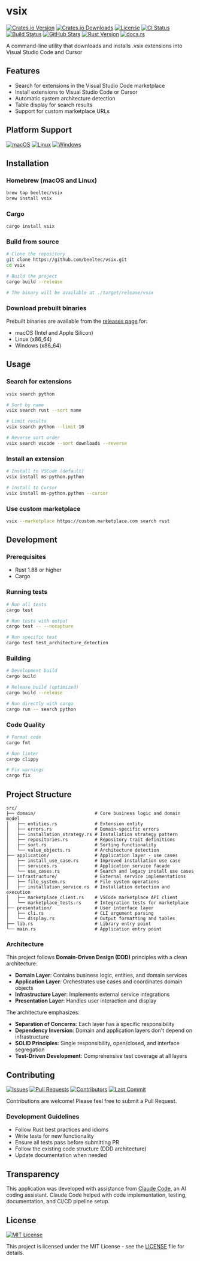 # vsix

[![Crates.io Version](https://img.shields.io/crates/v/vsix)](https://crates.io/crates/vsix)
[![Crates.io Downloads](https://img.shields.io/crates/d/vsix)](https://crates.io/crates/vsix)
[![License](https://img.shields.io/crates/l/vsix)](https://github.com/beeltec/vsix/blob/main/LICENSE)
[![CI Status](https://img.shields.io/github/actions/workflow/status/beeltec/vsix/ci.yml?label=ci)](https://github.com/beeltec/vsix/actions/workflows/ci.yml)
[![Build Status](https://img.shields.io/github/actions/workflow/status/beeltec/vsix/release.yml?label=release)](https://github.com/beeltec/vsix/actions/workflows/release.yml)
[![GitHub Stars](https://img.shields.io/github/stars/beeltec/vsix?style=social)](https://github.com/beeltec/vsix)
[![Rust Version](https://img.shields.io/badge/rust-1.89%2B-blue)](https://www.rust-lang.org)
[![docs.rs](https://img.shields.io/docsrs/vsix)](https://docs.rs/vsix)

A command-line utility that downloads and installs .vsix extensions into Visual Studio Code and Cursor

## Features

- Search for extensions in the Visual Studio Code marketplace
- Install extensions to Visual Studio Code or Cursor
- Automatic system architecture detection
- Table display for search results
- Support for custom marketplace URLs

## Platform Support

[![macOS](https://img.shields.io/badge/macOS-x86__64%20%7C%20ARM64-black?logo=apple)](https://github.com/beeltec/vsix/releases)
[![Linux](https://img.shields.io/badge/Linux-x86__64%20%7C%20ARM64-FCC624?logo=linux&logoColor=black)](https://github.com/beeltec/vsix/releases)
[![Windows](https://img.shields.io/badge/Windows-x86__64%20%7C%20ARM64-0078D4?logo=windows)](https://github.com/beeltec/vsix/releases)

## Installation

### Homebrew (macOS and Linux)

```bash
brew tap beeltec/vsix
brew install vsix
```

### Cargo

```bash
cargo install vsix
```

### Build from source

```bash
# Clone the repository
git clone https://github.com/beeltec/vsix.git
cd vsix

# Build the project
cargo build --release

# The binary will be available at ./target/release/vsix
```

### Download prebuilt binaries

Prebuilt binaries are available from the [releases page](https://github.com/beeltec/vsix/releases) for:
- macOS (Intel and Apple Silicon)
- Linux (x86_64)
- Windows (x86_64)

## Usage

### Search for extensions
```bash
vsix search python

# Sort by name
vsix search rust --sort name

# Limit results
vsix search python --limit 10

# Reverse sort order
vsix search vscode --sort downloads --reverse
```

### Install an extension
```bash
# Install to VSCode (default)
vsix install ms-python.python

# Install to Cursor
vsix install ms-python.python --cursor
```

### Use custom marketplace
```bash
vsix --marketplace https://custom.marketplace.com search rust
```

## Development

### Prerequisites

- Rust 1.88 or higher
- Cargo

### Running tests

```bash
# Run all tests
cargo test

# Run tests with output
cargo test -- --nocapture

# Run specific test
cargo test test_architecture_detection
```

### Building

```bash
# Development build
cargo build

# Release build (optimized)
cargo build --release

# Run directly with cargo
cargo run -- search python
```

### Code Quality

```bash
# Format code
cargo fmt

# Run linter
cargo clippy

# Fix warnings
cargo fix
```

## Project Structure

```
src/
├── domain/                      # Core business logic and domain model
│   ├── entities.rs              # Extension entity
│   ├── errors.rs                # Domain-specific errors
│   ├── installation_strategy.rs # Installation strategy pattern
│   ├── repositories.rs          # Repository trait definitions
│   ├── sort.rs                  # Sorting functionality
│   └── value_objects.rs         # Architecture detection
├── application/                 # Application layer - use cases
│   ├── install_use_case.rs      # Improved installation use case
│   ├── services.rs              # Application service facade
│   └── use_cases.rs             # Search and legacy install use cases
├── infrastructure/              # External service implementations
│   ├── file_system.rs           # File system operations
│   ├── installation_service.rs  # Installation detection and execution
│   ├── marketplace_client.rs    # VSCode marketplace API client
│   └── marketplace_tests.rs     # Integration tests for marketplace
├── presentation/                # User interface layer
│   ├── cli.rs                   # CLI argument parsing
│   └── display.rs               # Output formatting and tables
├── lib.rs                       # Library entry point
└── main.rs                      # Application entry point
```

### Architecture

This project follows **Domain-Driven Design (DDD)** principles with a clean architecture:

- **Domain Layer**: Contains business logic, entities, and domain services
- **Application Layer**: Orchestrates use cases and coordinates domain objects
- **Infrastructure Layer**: Implements external service integrations
- **Presentation Layer**: Handles user interaction and display

The architecture emphasizes:
- **Separation of Concerns**: Each layer has a specific responsibility
- **Dependency Inversion**: Domain and application layers don't depend on infrastructure
- **SOLID Principles**: Single responsibility, open/closed, and interface segregation
- **Test-Driven Development**: Comprehensive test coverage at all layers

## Contributing

[![Issues](https://img.shields.io/github/issues/beeltec/vsix)](https://github.com/beeltec/vsix/issues)
[![Pull Requests](https://img.shields.io/github/issues-pr/beeltec/vsix)](https://github.com/beeltec/vsix/pulls)
[![Contributors](https://img.shields.io/github/contributors/beeltec/vsix)](https://github.com/beeltec/vsix/graphs/contributors)
[![Last Commit](https://img.shields.io/github/last-commit/beeltec/vsix)](https://github.com/beeltec/vsix/commits/main)

Contributions are welcome! Please feel free to submit a Pull Request.

### Development Guidelines

- Follow Rust best practices and idioms
- Write tests for new functionality
- Ensure all tests pass before submitting PR
- Follow the existing code structure (DDD architecture)
- Update documentation when needed

## Transparency

This application was developed with assistance from [Claude Code](https://claude.ai/code), an AI coding assistant. Claude Code helped with code implementation, testing, documentation, and CI/CD pipeline setup.

## License

[![MIT License](https://img.shields.io/badge/License-MIT-yellow.svg)](https://opensource.org/licenses/MIT)

This project is licensed under the MIT License - see the [LICENSE](LICENSE) file for details.
